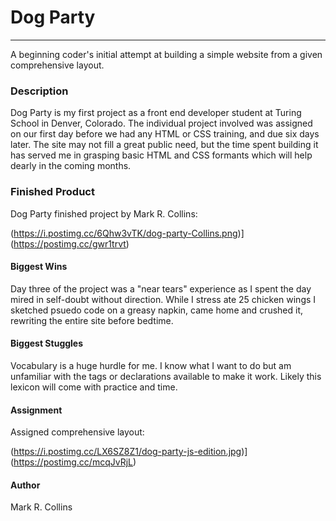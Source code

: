 # Dog Party
---
A beginning coder's initial attempt at building a simple website from a given comprehensive layout.

### Description
Dog Party is my first project as a front end developer student at Turing School in Denver, Colorado. The individual project involved was assigned on our first day before we had any HTML or CSS training, and due six days later. The site may not fill a great public need, but the time spent building it has served me in grasping basic HTML and CSS formants which will help dearly in the coming months.

### Finished Product
Dog Party finished project by Mark R. Collins: 

(https://i.postimg.cc/6Qhw3vTK/dog-party-Collins.png)](https://postimg.cc/gwr1trvt)

#### Biggest Wins
Day three of the project was a "near tears" experience as I spent the day mired in self-doubt without direction. While I stress ate 25 chicken wings I sketched psuedo code on a greasy napkin, came home and crushed it, rewriting the entire site before bedtime.

#### Biggest Stuggles
Vocabulary is a huge hurdle for me. I know what I want to do but am unfamiliar with the tags or declarations available to make it work. Likely this lexicon will come with practice and time.

#### Assignment
Assigned comprehensive layout: 

(https://i.postimg.cc/LX6SZ8Z1/dog-party-js-edition.jpg)](https://postimg.cc/mcqJvRjL)

#### Author
Mark R. Collins
